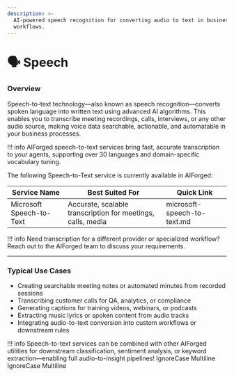 ```yaml
---
description: >-
  AI-powered speech recognition for converting audio to text in business
  workflows.
---
```


# 🗣️ Speech

### Overview

Speech-to-text technology—also known as speech recognition—converts spoken language into written text using advanced AI algorithms. This enables you to transcribe meeting recordings, calls, interviews, or any other audio source, making voice data searchable, actionable, and automatable in your business processes.

!!! info
    AIForged speech-to-text services bring fast, accurate transcription to your agents, supporting over 30 languages and domain-specific vocabulary tuning.

The following Speech-to-Text service is currently available in AIForged:

| Service Name             | Best Suited For                                             | Quick Link                  |
| ------------------------ | ----------------------------------------------------------- | --------------------------- |
| Microsoft Speech-to-Text | Accurate, scalable transcription for meetings, calls, media | microsoft-speech-to-text.md |

!!! info
    Need transcription for a different provider or specialized workflow? Reach out to the AIForged team to discuss your requirements.

***

### Typical Use Cases

* Creating searchable meeting notes or automated minutes from recorded sessions
* Transcribing customer calls for QA, analytics, or compliance
* Generating captions for training videos, webinars, or podcasts
* Extracting music lyrics or spoken content from audio tracks
* Integrating audio-to-text conversion into custom workflows or downstream rules

!!! info
    Speech-to-text services can be combined with other AIForged utilities for downstream classification, sentiment analysis, or keyword extraction—enabling full audio-to-insight pipelines!
 IgnoreCase Multiline IgnoreCase Multiline

